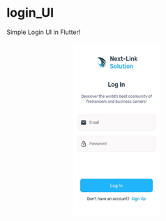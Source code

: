 # login_UI
Simple Login UI in Flutter!

<center>
  <img src="https://github.com/Coder-Rushabh/login_UI/blob/main/login_screen.jpg" height=400 width=200 />

</center>

